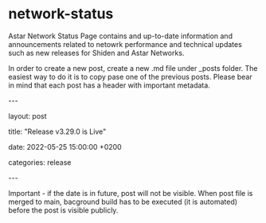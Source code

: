 # network-status
Astar Network Status Page contains and up-to-date information and announcements related to netowrk performance and technical updates such as new releases for Shiden and Astar Networks.

In order to create a new post, create a new .md file under \_posts folder. The easiest way to do it is to copy pase one of the previous posts. Please bear in mind that each post has a header with important metadata.

\---

layout: post

title:  "Release v3.29.0 is Live"

date:   2022-05-25 15:00:00 +0200

categories: release

\---


Important - if the date is in future, post will not be visible. When post file is merged to main, bacground build has to be executed (it is automated) before the post is visible publicly.
